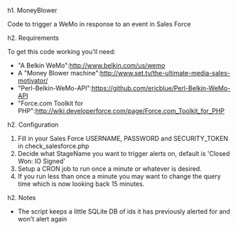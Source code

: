 h1. MoneyBlower

Code to trigger a WeMo in response to an event in Sales Force


h2. Requirements

To get this code working you'll need:
* "A Belkin WeMo":http://www.belkin.com/us/wemo
* A "Money Blower machine":http://www.set.tv/the-ultimate-media-sales-motivator/
* "Perl-Belkin-WeMo-API":https://github.com/ericblue/Perl-Belkin-WeMo-API
* "Force.com Toolkit for PHP":http://wiki.developerforce.com/page/Force.com_Toolkit_for_PHP

h2. Configuration

1. Fill in your Sales Force USERNAME, PASSWORD and SECURITY_TOKEN in check_salesforce.php
1. Decide what StageName you want to trigger alerts on, default is 'Closed Won: IO Signed'
1. Setup a CRON job to run once a minute or whatever is desired. 
1. If you run less than once a minute you may want to change the query time which is now looking back 15 minutes.

h2. Notes

* The script keeps a little SQLite DB of ids it has previously alerted for and won't alert again

